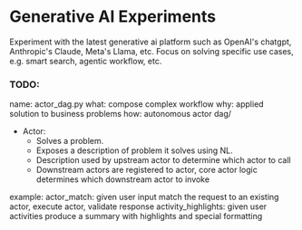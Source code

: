 # Generative AI Experiments

Experiment with the latest generative ai platform such as OpenAI's chatgpt, Anthropic's Claude, Meta's Llama, etc.
Focus on solving specific use cases, e.g. smart search, agentic workflow, etc.


### TODO: 
name: actor_dag.py
what: compose complex workflow 
why: applied solution to business problems 
how: autonomous actor dag/ 
 - Actor: 
   - Solves a problem. 
   - Exposes a description of problem it solves using NL. 
   - Description used by upstream actor to determine which actor to call 
   - Downstream actors are registered to actor, core actor logic determines which downstream actor to invoke

example: 
actor_match: given user input match the request to an existing actor, execute actor, validate response
activity_highlights: given user activities produce a summary with highlights and special formatting 
